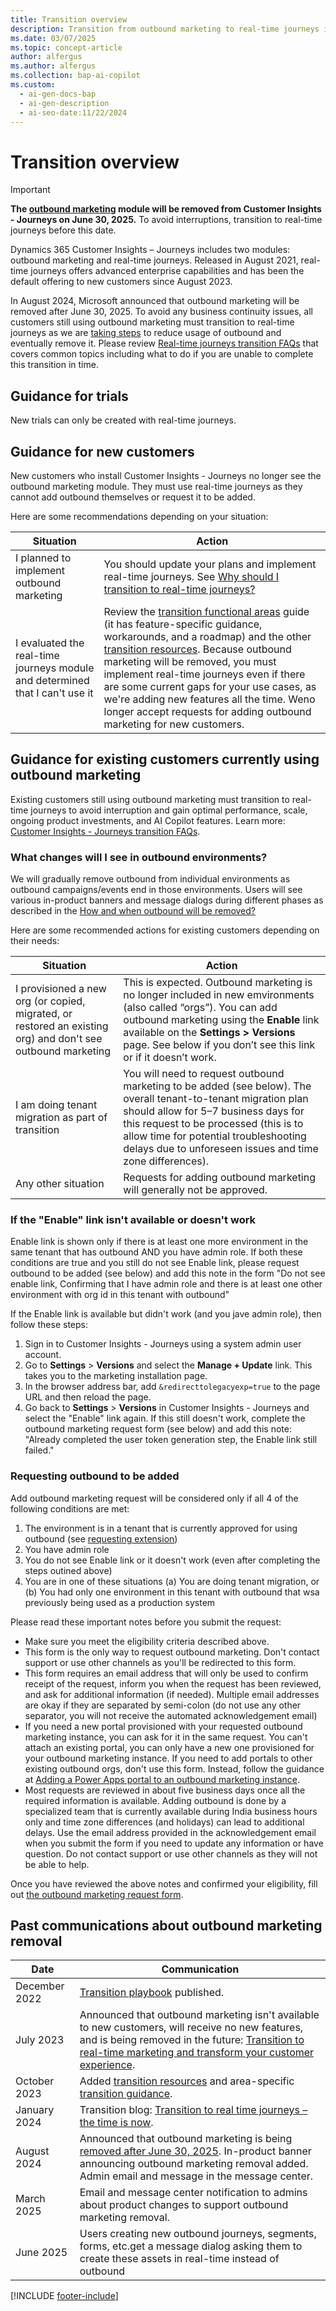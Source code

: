 ```yaml
---
title: Transition overview
description: Transition from outbound marketing to real-time journeys in Dynamics 365 Customer Insights. Follow our guide to avoid interruptions before June 30, 2025.
ms.date: 03/07/2025
ms.topic: concept-article
author: alfergus
ms.author: alfergus
ms.collection: bap-ai-copilot
ms.custom:
  - ai-gen-docs-bap
  - ai-gen-description
  - ai-seo-date:11/22/2024
---
```


# Transition overview

> [!IMPORTANT]
> **The [outbound marketing](user-guide.md) module will be removed from Customer Insights - Journeys on June 30, 2025.** To avoid interruptions, transition to real-time journeys before this date.

Dynamics 365 Customer Insights – Journeys includes two modules: outbound marketing and real-time journeys. Released in August 2021, real-time journeys offers advanced enterprise capabilities and has been the default offering to new customers since August 2023.  

In August 2024, Microsoft announced that outbound marketing will be removed after June 30, 2025. To avoid any business continuity issues, all customers still using outbound marketing must transition to real-time journeys as we are [taking steps](transition-faqs.md#what-will-happen-after-june-30-2025-will-outbound-marketing-stop-working) to reduce usage of outbound and eventually remove it.  Please review [Real-time journeys transition FAQs](transition-faqs.md) that covers common topics including what to do if you are unable to complete this transition in time.

## Guidance for trials

New trials can only be created with real-time journeys.

## Guidance for new customers

New customers who install Customer Insights - Journeys no longer see the outbound marketing module. They must use real-time journeys as they cannot add outbound themselves or request it to be added. 

Here are some recommendations depending on your situation:

| Situation                                                                        | Action                                                                                                                                                                                                                                                                                                                                                                                                                                                                                    |
|----------------------------------------------------------------------------------|-------------------------------------------------------------------------------------------------------------------------------------------------------------------------------------------------------------------------------------------------------------------------------------------------------------------------------------------------------------------------------------------------------------------------------------------------------------------------------------------|
| I planned to implement outbound marketing | You should update your plans and implement real-time journeys. See [Why should I transition to real-time journeys?](transition-faqs.md#why-should-i-transition-to-real-time-journeys)                                                                                                                                                                                                                                                                                                     |
| I evaluated the real-time journeys module and determined that I can't use it    | Review the [transition functional areas](transition-walkthrough-functional.md) guide (it has feature-specific guidance, workarounds, and a roadmap) and the other [transition resources](transition-resources.md). Because outbound marketing will be removed, you must implement real-time journeys even if there are some current gaps for your use cases, as we're adding new features all the time. Weno longer accept requests for adding outbound marketing for new customers. |

## Guidance for existing customers currently using outbound marketing

Existing customers still using outbound marketing must transition to real-time journeys to avoid interruption and gain optimal performance, scale, ongoing product investments, and AI Copilot features. Learn more: [Customer Insights - Journeys transition FAQs](transition-faqs.md).

### What changes will I see in outbound environments?
We will gradually remove outbound from individual environments as outbound campaigns/events end in those environments. Users will see various in-product banners and message dialogs during different phases as described in the [How and when outbound will be removed?](transition-faqs.md#how-and-when-outbound-will-be-removed)

Here are some recommended actions for existing customers depending on their needs:

| Situation                                                                                                          | Action                                                                                                                                                                                                                                                       |
|--------------------------------------------------------------------------------------------------------------------|--------------------------------------------------------------------------------------------------------------------------------------------------------------------------------------------------------------------------------------------------------------|
| I provisioned a new org (or copied, migrated, or restored an existing org) and don't see outbound marketing                                             | This is expected. Outbound marketing is no longer included in new emvironments (also called “orgs”). You can add outbound marketing using the **Enable** link available on the **Settings > Versions** page. See below if you don’t see this link or if it doesn’t work.  |
| I am doing tenant migration as part of transition  | You will need to request outbound marketing to be added (see below). The overall tenant-to-tenant migration plan should allow for 5–7 business days for this request to be processed (this is to allow time for potential troubleshooting delays due to unforeseen issues and time zone differences). |
| Any other situation | Requests for adding outbound marketing will generally not be approved. |

### If the "Enable" link isn't available or doesn't work

Enable link is shown only if there is at least one more environment in the same tenant that has outbound AND you have admin role. If both these conditions are true and you still do not see Enable link, please request outbound to be added (see below) and add this note in the form "Do not see enable link, Confirming that I have admin role and there is at least one other environment with org id <provide ID> in this tenant with outbound"
 
If the Enable link is available but didn't work (and you jave admin role), then follow these steps:
  1. Sign in to Customer Insights - Journeys using a system admin user account.
  2. Go to **Settings** > **Versions** and select the **Manage + Update** link. This takes you to the marketing installation page.
  3. In the browser address bar, add `&redirecttolegacyexp=true` to the page URL and then reload the page.
  4. Go back to **Settings** > **Versions** in Customer Insights - Journeys and select the "Enable" link again.
If this still doesn't work, complete the outbound marketing request form (see below) and add this note: "Already completed the user token generation step, the Enable link still failed."

### Requesting outbound to be added

Add outbound marketing request will be considered only if all 4 of the following conditions are met:
1. The environment is in a tenant that is currently approved for using outbound (see [requesting extension](transition-faqs.md#i-cant-transition-by-the-outbound-marketing-removal-date-can-i-request-an-extension)) 
2. You have admin role
3. You do not see Enable link or it doesn't work (even after completing the steps outined above)
4. You are in one of these situations (a) You are doing tenant migration, or (b) You had only one environment in this tenant with outbound that wsa previously being used as a production system

Please read these important notes before you submit the request:
- Make sure you meet the eligibility criteria described above.
- This form is the only way to request outbound marketing. Don't contact support or use other channels as you'll be redirected to this form.
- This form requires an email address that will only be used to confirm receipt of the request, inform you when the request has been reviewed, and ask for additional information (if needed). Multiple email addresses are okay if they are separated by semi-colon (do not use any other separator, you will not receive the automated acknowledgement email)
- If you need a new portal provisioned with your requested outbound marketing instance, you can ask for it in the same request. You can't attach an existing portal, you can only have a new one provisioned for your outbound marketing instance. If you need to add portals to other existing outbound orgs, don't use this form. Instead, follow the guidance at [Adding a Power Apps portal to an outbound marketing instance](portal-optional.md#adding-a-power-apps-portal-to-an-outbound-marketing-instance). 
- Most requests are reviewed in about five business days once all the required information is available. Adding outbound is done by a specialized team that is currently available during India business hours only and time zone differences (and holidays) can lead to additional delays. Use the email address provided in the acknowledgement email when you submit the form if you need to update any information or have question. Do not contact support or use other channels as they will not be able to help.

Once you have reviewed the above notes and confirmed your eligibility, fill out [the outbound marketing request form](https://go.microsoft.com/fwlink/?linkid=2251742). 



## Past communications about outbound marketing removal

| Date       | Communication    | 
|------------|--------------------------------------------------------------------------------------------------------------------|
| December 2022   | [Transition playbook](https://community.dynamics.com/blogs/post/?postid=1b4394d5-7764-4484-aba9-c7f972292c10) published.                                                                                  |
| July 2023 | Announced that outbound marketing isn't available to new customers, will receive no new features, and is being removed in the future: [Transition to real-time marketing and transform your customer experience](https://www.microsoft.com/dynamics-365/blog/it-professional/2023/07/18/transition-to-real-time-marketing-and-transform-your-customer-experience/). |
| October 2023   | Added [transition resources](transition-resources.md) and area-specific [transition guidance](transition-walkthrough-functional.md).                                 |
| January 2024   | Transition blog: [Transition to real time journeys – the time is now](https://www.microsoft.com/dynamics-365/blog/it-professional/2024/01/09/transition-to-real-time-journeys-the-time-is-now/).                                   |
| August 2024   | Announced that outbound marketing is being [removed after June 30, 2025](real-time-marketing-overview.md). In-product banner announcing outbound marketing removal added. Admin email and message in the message center. |
| March 2025   | Email and message center notification to admins about product changes to support outbound marketing removal.          |
| June 2025 | Users creating new outbound journeys, segments, forms, etc.get a message dialog asking them to create these assets in real-time instead of outbound |

[!INCLUDE [footer-include](./includes/footer-banner.md)]
